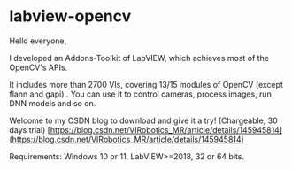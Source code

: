 # labview-opencv

Hello everyone, 

I developed an Addons-Toolkit of LabVIEW, which achieves most of the OpenCV's APIs. 

It includes more than 2700 VIs, covering 13/15 modules of OpenCV (except flann and gapi) . You can use it to control cameras, process images, run DNN models and so on.

Welcome to my CSDN blog to download and give it a try!  (Chargeable, 30 days trial)
[https://blog.csdn.net/VIRobotics_MR/article/details/145945814](https://blog.csdn.net/VIRobotics_MR/article/details/145945814)

Requirements: Windows 10 or 11, LabVIEW>=2018, 32 or 64 bits. 
